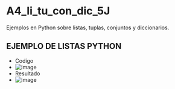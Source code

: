 # A4_li_tu_con_dic_5J
Ejemplos en Python sobre listas, tuplas, conjuntos y diccionarios.

## EJEMPLO DE LISTAS PYTHON
- Codigo
- ![image](https://github.com/user-attachments/assets/675e8f26-e363-4524-a09c-8c5652e3d402)
- Resultado
- ![image](https://github.com/user-attachments/assets/230f1570-573f-480f-9693-b9f34e1c5fe2)

